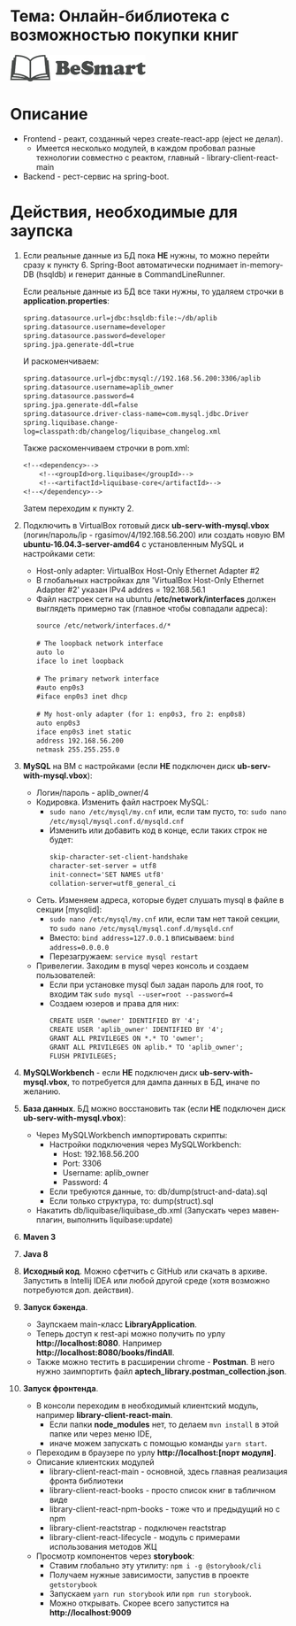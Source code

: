 # Тема: Онлайн-библиотека с возможностью покупки книг
![](https://github.com/gasymovrv/AptechLibrary/blob/master/src/main/webapp/resources/img/BeSmart-logo.png)

# Описание
+ Frontend - реакт, созданный через create-react-app (eject не делал).
    + Имеется несколько модулей, в каждом пробовал разные технологии совместно с реактом, главный - library-client-react-main
+ Backend - рест-сервис на spring-boot.

# Действия, необходимые для заупска
1. Если реальные данные из БД пока **НЕ** нужны, то можно перейти сразу к пункту 6. Spring-Boot автоматически поднимает in-memory-DB (hsqldb) и  генерит данные в CommandLineRunner. 
    
    Если реальные данные из БД все таки нужны, то удаляем строчки в **application.properties**:
    ```
    spring.datasource.url=jdbc:hsqldb:file:~/db/aplib
    spring.datasource.username=developer
    spring.datasource.password=developer
    spring.jpa.generate-ddl=true
    ```
    И раскоменчиваем:
    ```
    spring.datasource.url=jdbc:mysql://192.168.56.200:3306/aplib
    spring.datasource.username=aplib_owner
    spring.datasource.password=4
    spring.jpa.generate-ddl=false
    spring.datasource.driver-class-name=com.mysql.jdbc.Driver
    spring.liquibase.change-log=classpath:db/changelog/liquibase_changelog.xml
    ```
    Также раскоменчиваем строчки в pom.xml:
    ```
    <!--<dependency>-->
    	<!--<groupId>org.liquibase</groupId>-->
    	<!--<artifactId>liquibase-core</artifactId>-->
    <!--</dependency>-->
    ```
    Затем переходим к пункту 2.

1. Подключить в VirtualBox готовый диск **ub-serv-with-mysql.vbox** (логин/пароль/ip - rgasimov/4/192.168.56.200) или создать новую ВМ **ubuntu-16.04.3-server-amd64** с установленным MySQL и настройками сети:
    + Host-only adapter: VirtualBox Host-Only Ethernet Adapter #2
    + В глобальных настройках для 'VirtualBox Host-Only Ethernet Adapter #2' указан IPv4 addres = 192.168.56.1
    + Файл настроек сети на ubuntu **/etc/network/interfaces**
    должен выглядеть примерно так (главное чтобы совпадали адреса):
        ```
        source /etc/network/interfaces.d/*
    
        # The loopback network interface
        auto lo
        iface lo inet loopback
        
        # The primary network interface
        #auto enp0s3
        #iface enp0s3 inet dhcp
        
        # My host-only adapter (for 1: enp0s3, fro 2: enp0s8)
        auto enp0s3
        iface enp0s3 inet static
        address 192.168.56.200
        netmask 255.255.255.0
        ```

1. **MySQL** на ВМ с настройками (если **НЕ** подключен диск **ub-serv-with-mysql.vbox**):
    + Логин/пароль - aplib_owner/4
    + Кодировка. Изменить файл настроек MySQL:
        + ```sudo nano /etc/mysql/my.cnf``` или, если там пусто, то: ```sudo nano /etc/mysql/mysql.conf.d/mysqld.cnf```
        + Изменить или добавить код в конце, если таких строк не будет:
            ```
            skip-character-set-client-handshake
            character-set-server = utf8
            init-connect='SET NAMES utf8'
            collation-server=utf8_general_ci
            ```
    + Сеть.
        Изменяем адреса, которые будет слушать mysql в файле в секции [mysqlid]:
        + ```sudo nano /etc/mysql/my.cnf``` или, если там нет такой секции, то ```sudo nano /etc/mysql/mysql.conf.d/mysqld.cnf```
        + Вместо: ```bind address=127.0.0.1``` вписываем: ```bind address=0.0.0.0```
        + Перезагружаем: ```service mysql restart```
    + Привелегии.
        Заходим в mysql через консоль и создаем пользователей:
        + Если при установке mysql был задан пароль для root, то входим так ```sudo mysql --user=root --password=4```
        + Создаем юзеров и права для них:
            ```
            CREATE USER 'owner' IDENTIFIED BY '4';
            CREATE USER 'aplib_owner' IDENTIFIED BY '4';
            GRANT ALL PRIVILEGES ON *.* TO 'owner';
            GRANT ALL PRIVILEGES ON aplib.* TO 'aplib_owner';
            FLUSH PRIVILEGES;
            ```

1. **MySQLWorkbench** - если **НЕ** подключен диск **ub-serv-with-mysql.vbox**, то потребуется для дампа данных в БД, иначе по желанию.

1. **База данных**. БД можно восстановить так (если **НЕ** подключен диск **ub-serv-with-mysql.vbox**):
    + Через MySQLWorkbench импортировать скрипты:
        + Настройки подключения через MySQLWorkbench:
            + Host: 192.168.56.200
            + Port: 3306
            + Username: aplib_owner
            + Password: 4
        + Если требуются данные, то: db/dump(struct-and-data).sql
        + Если только структура, то: dump(struct).sql
    + Накатить db/liquibase/liquibase_db.xml
    (Запускать через мавен-плагин, выполнить liquibase:update)

1. **Maven 3**

1. **Java 8**

1. **Исходный код**. Можно сфетчить с GitHub или скачать в архиве. Запустить в Intellij IDEA или любой другой среде (хотя возможно потребуются доп. действия).

1. **Запуск бэкенда**. 
    + Заупскаем main-класс **LibraryApplication**. 
    + Теперь доступ к rest-api можно получить по урлу **http://localhost:8080**. Например **http://localhost:8080/books/findAll**. 
    + Также можно тестить в расширении chrome - **Postman**. В него нужно заимпортить файл  **aptech_library.postman_collection.json**.

1. **Запуск фронтенда**. 
    + В консоли переходим в необходимый клиентский модуль, например **library-client-react-main**. 
        + Если папки **node_modules** нет, то делаем ```mvn install``` в этой папке или через меню IDE, 
        + иначе можем запускать с помощью команды ```yarn start```. 
    + Переходим в браузере по урлу **http://localhost:[порт модуля]**. 
    + Описание клиентских модулей
        + library-client-react-main - основной, здесь главная реализация фронта библиотеки
        + library-client-react-books - просто список книг в табличном виде
        + library-client-react-npm-books - тоже что и предыдущий но с npm
        + library-client-reactstrap - подключен reactstrap
        + library-client-react-lifecycle - модуль с примерами использования методов ЖЦ
    + Просмотр компонентов через **storybook**:
        + Ставим глобально эту утилиту: ```npm i -g @storybook/cli```
        + Получаем нужные зависимости, запустив в проекте ```getstorybook```
        + Запускаем ```yarn run storybook``` или ```npm run storybook```. 
        + Можно открывать. Скорее всего запустится на **http://localhost:9009**
